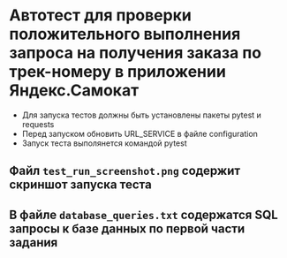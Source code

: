 ﻿# Автотест для проверки положительного выполнения запроса на получения заказа по трек-номеру в приложении Яндекс.Самокат
- Для запуска тестов должны быть установлены пакеты pytest и requests
- Перед запуском обновить URL_SERVICE в файле configuration
- Запуск теста выполянется командой pytest
## Файл `test_run_screenshot.png` содержит скриншот запуска теста
## В файле `database_queries.txt` содержатся SQL запросы к базе данных по первой части задания